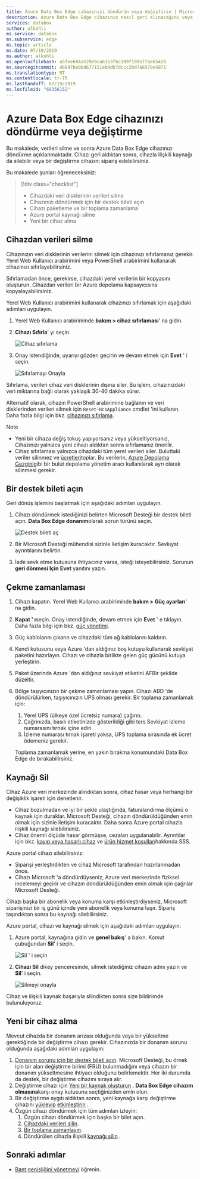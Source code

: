 ```yaml
---
title: Azure Data Box Edge cihazınızı döndürün veya değiştirin | Microsoft Docs
description: Azure Data Box Edge cihazının nasıl geri alınacağını veya değiştirileceğini açıklar.
services: databox
author: alkohli
ms.service: databox
ms.subservice: edge
ms.topic: article
ms.date: 07/19/2019
ms.author: alkohli
ms.openlocfilehash: a5fee604a529e9ca6153f6c189f199577ae65426
ms.sourcegitcommit: 4b647be06d677151eb9db7dccc2bd7a8379e5871
ms.translationtype: MT
ms.contentlocale: tr-TR
ms.lasthandoff: 07/19/2019
ms.locfileid: "68356152"
---
```

# <a name="return-or-replace-your-azure-data-box-edge-device"></a>Azure Data Box Edge cihazınızı döndürme veya değiştirme

Bu makalede, verileri silme ve sonra Azure Data Box Edge cihazınızı döndürme açıklanmaktadır. Cihazı geri aldıktan sonra, cihazla ilişkili kaynağı da silebilir veya bir değiştirme cihazını sipariş edebilirsiniz.

Bu makalede şunları öğreneceksiniz:

> [!div class="checklist"]
> * Cihazdaki veri disklerinin verileri silme
> * Cihazınızı döndürmek için bir destek bileti açın
> * Cihazı paketleme ve bir toplama zamanlama
> * Azure portal kaynağı silme
> * Yeni bir cihaz alma

## <a name="erase-data-from-the-device"></a>Cihazdan verileri silme

Cihazınızın veri disklerinin verilerini silmek için cihazınızı sıfırlamanız gerekir. Yerel Web Kullanıcı arabirimini veya PowerShell arabirimini kullanarak cihazınızı sıfırlayabilirsiniz.

Sıfırlamadan önce, gerekirse, cihazdaki yerel verilerin bir kopyasını oluşturun. Cihazdan verileri bir Azure depolama kapsayıcısına kopyalayabilirsiniz.

Yerel Web Kullanıcı arabirimini kullanarak cihazınızı sıfırlamak için aşağıdaki adımları uygulayın.

1. Yerel Web Kullanıcı arabiriminde **bakım > cihaz sıfırlaması**' na gidin.
2. **Cihazı Sıfırla**' yı seçin.

    ![Cihaz sıfırlama](media/data-box-edge-return-device/device-reset-1.png)

3. Onay istendiğinde, uyarıyı gözden geçirin ve devam etmek için **Evet** ' i seçin.

    ![Sıfırlamayı Onayla](media/data-box-edge-return-device/device-reset-2.png)  

Sıfırlama, verileri cihaz veri disklerinin dışına siler. Bu işlem, cihazınızdaki veri miktarına bağlı olarak yaklaşık 30-40 dakika sürer.

Alternatif olarak, cihazın PowerShell arabirimine bağlanın ve veri disklerinden verileri silmek için `Reset-HcsAppliance` cmdlet 'ini kullanın. Daha fazla bilgi için bkz. [cihazınızı sıfırlama](data-box-edge-connect-powershell-interface.md#reset-your-device).

> [!NOTE]
> - Yeni bir cihaza değiş tokuş yapıyorsanız veya yükseltiyorsanız, Cihazınızı yalnızca yeni cihazı aldıktan sonra sıfırlamanız önerilir.
> - Cihaz sıfırlaması yalnızca cihazdaki tüm yerel verileri siler. Buluttaki veriler silinmez ve [ücretleri](https://azure.microsoft.com/pricing/details/storage/)toplar. Bu verilerin, [Azure Depolama Gezgini](https://azure.microsoft.com/features/storage-explorer/)gibi bir bulut depolama yönetim aracı kullanılarak ayrı olarak silinmesi gerekir.

## <a name="open-a-support-ticket"></a>Bir destek bileti açın

Geri dönüş işlemini başlatmak için aşağıdaki adımları uygulayın.

1. Cihazı döndürmek istediğinizi belirten Microsoft Desteği bir destek bileti açın. **Data Box Edge donanım**olarak sorun türünü seçin.

    ![Destek bileti aç](media/data-box-edge-return-device/open-support-ticket-1.png)  

2. Bir Microsoft Desteği mühendisi sizinle iletişim kuracaktır. Sevkıyat ayrıntılarını belirtin.
3. İade sevk etme kutusuna ihtiyacınız varsa, isteği isteyebilirsiniz. Sorunun **geri dönmesi Için** **Evet** yanıtını yazın.


## <a name="schedule-a-pickup"></a>Çekme zamanlaması

1. Cihazı kapatın. Yerel Web Kullanıcı arabiriminde **bakım > Güç ayarları**' na gidin.
2. **Kapat ' ı**seçin. Onay istendiğinde, devam etmek için **Evet** ' e tıklayın. Daha fazla bilgi için bkz. [güç yönetimi](data-box-gateway-manage-access-power-connectivity-mode.md#manage-power).
3. Güç kablolarını çıkarın ve cihazdaki tüm ağ kablolarını kaldırın.
4. Kendi kutusunu veya Azure 'dan aldığınız boş kutuyu kullanarak sevkiyat paketini hazırlayın. Cihazı ve cihazla birlikte gelen güç gücünü kutuya yerleştirin.
5. Paket üzerinde Azure 'dan aldığınız sevkiyat etiketini AFBir şekilde düzeltir.
6. Bölge taşıyıcınızın bir çekme zamanlaması yapın. Cihazı ABD 'de döndürülürken, taşıyıcınızın UPS olması gerekir. Bir toplama zamanlamak için:

    1. Yerel UPS (ülkeye özel ücretsiz numara) çağırın.
    2. Çağrınızda, basılı etiketinizde gösterildiği gibi ters Sevkiyat izleme numarasını tırnak içine edin.
    3. İzleme numarası tırnak işareti yoksa, UPS toplama sırasında ek ücret ödemeniz gerekir.

    Toplama zamanlamak yerine, en yakın bırakma konumundaki Data Box Edge de bırakabilirsiniz.

## <a name="delete-the-resource"></a>Kaynağı Sil

Cihaz Azure veri merkezinde alındıktan sonra, cihaz hasar veya herhangi bir değişiklik işareti için denetlenir.

- Cihaz bozulmadan ve iyi bir şekle ulaştığında, faturalandırma ölçümü o kaynak için duraklar. Microsoft Desteği, cihazın döndürüldüğünden emin olmak için sizinle iletişim kuracaktır. Daha sonra Azure portal cihazla ilişkili kaynağı silebilirsiniz.
- Cihaz önemli ölçüde hasar görmüşse, cezaları uygulanabilir. Ayrıntılar için bkz. [kayıp veya hasarlı cihaz](https://azure.microsoft.com/pricing/details/databox/edge/) ve [ürün hizmet koşulları](https://www.microsoft.com/licensing/product-licensing/products)hakkında SSS.  


Azure portal cihazı silebilirsiniz:
-   Siparişi yerleştirdikten ve cihaz Microsoft tarafından hazırlanmadan önce.
-   Cihazı Microsoft 'a döndürdüyseniz, Azure veri merkezinde fiziksel incelemeyi geçirir ve cihazın döndürüldüğünden emin olmak için çağrılar Microsoft Desteği.

Cihazı başka bir abonelik veya konuma karşı etkinleştirdiyseniz, Microsoft siparişinizi bir iş günü içinde yeni abonelik veya konuma taşır. Sipariş taşındıktan sonra bu kaynağı silebilirsiniz.


Azure portal, cihazı ve kaynağı silmek için aşağıdaki adımları uygulayın.

1. Azure portal, kaynağına gidin ve **genel bakış**' a bakın. Komut çubuğundan **Sil**' i seçin.

    ![Sil ' i seçin](media/data-box-edge-return-device/delete-resource-1.png)

2. **Cihazı Sil** dikey penceresinde, silmek istediğiniz cihazın adını yazın ve **Sil**' i seçin.

    ![Silmeyi onayla](media/data-box-edge-return-device/delete-resource-2.png)

Cihaz ve ilişkili kaynak başarıyla silindikten sonra size bildirimde bulunuluyoruz.

## <a name="get-a-replacement-device"></a>Yeni bir cihaz alma

Mevcut cihazda bir donanım arızası olduğunda veya bir yükseltme gerektiğinde bir değiştirme cihazı gerekir. Cihazınızda bir donanım sorunu olduğunda aşağıdaki adımları uygulayın:

1. [Donanım sorunu için bir destek bileti açın](#open-a-support-ticket). Microsoft Desteği, bu örnek için bir alan değiştirme birimi (FRU) bulunmadığını veya cihazın bir donanım yükseltmesine ihtiyacı olduğunu belirlemektir. Her iki durumda da destek, bir değiştirme cihazını sıraya alır.
2. Değiştirme cihazı için [Yeni bir kaynak oluşturun](data-box-edge-deploy-prep.md#create-a-new-resource) . **Data Box Edge cihazım olmasına**karşı onay kutusunu seçtiğinizden emin olun. 
3. Bir değiştirme aygıtı aldıktan sonra, yeni kaynağa karşı değiştirme cihazını [yükleyip](data-box-edge-deploy-install.md) [etkinleştirin](data-box-edge-deploy-connect-setup-activate.md) .
4. Özgün cihazı döndürmek için tüm adımları izleyin:
    1. Özgün cihazı döndürmek için başka bir bilet açın.
    2. [Cihazdaki verileri silin](#erase-data-from-the-device).
    3. [Bir toplama zamanlayın](#schedule-a-pickup).
    5. Döndürülen cihazla ilişkili [kaynağı silin](#delete-the-resource) .



## <a name="next-steps"></a>Sonraki adımlar

- [Bant genişliğini yönetmeyi](data-box-edge-manage-bandwidth-schedules.md) öğrenin.
